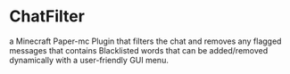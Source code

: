# ChatFilter
a Minecraft Paper-mc Plugin that filters the chat and removes any flagged messages that contains Blacklisted words that can be added/removed dynamically with a user-friendly GUI menu.

